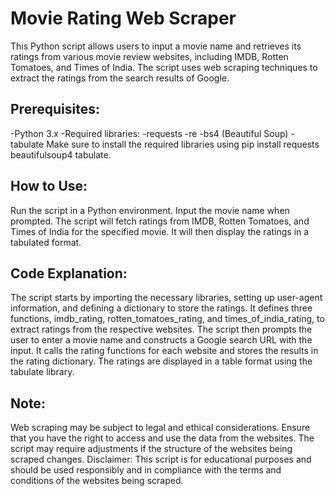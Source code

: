 # Movie Rating Web Scraper

This Python script allows users to input a movie name and retrieves its ratings from various movie review websites, including IMDB, Rotten Tomatoes, and Times of India. The script uses web scraping techniques to extract the ratings from the search results of Google.

## Prerequisites:

-Python 3.x
-Required libraries:
-requests
-re
-bs4 (Beautiful Soup)
-tabulate
Make sure to install the required libraries using pip install requests beautifulsoup4 tabulate.

## How to Use:

Run the script in a Python environment.
Input the movie name when prompted.
The script will fetch ratings from IMDB, Rotten Tomatoes, and Times of India for the specified movie.
It will then display the ratings in a tabulated format.

## Code Explanation:

The script starts by importing the necessary libraries, setting up user-agent information, and defining a dictionary to store the ratings.
It defines three functions, imdb_rating, rotten_tomatoes_rating, and times_of_india_rating, to extract ratings from the respective websites.
The script then prompts the user to enter a movie name and constructs a Google search URL with the input.
It calls the rating functions for each website and stores the results in the rating dictionary.
The ratings are displayed in a table format using the tabulate library.

## Note:

Web scraping may be subject to legal and ethical considerations. Ensure that you have the right to access and use the data from the websites.
The script may require adjustments if the structure of the websites being scraped changes.
Disclaimer:
This script is for educational purposes and should be used responsibly and in compliance with the terms and conditions of the websites being scraped.
